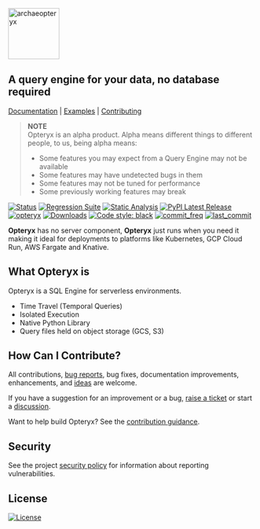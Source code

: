 <img align="centre" alt="archaeopteryx" height="104" src="opteryx.png" />

## A query engine for your data, no database required

[Documentation](https://mabel-dev.github.io/opteryx/) |
[Examples](notebooks) |
[Contributing](.github/CONTRIBUTING.md)

> **NOTE**  
> Opteryx is an alpha product. Alpha means different things to different people, to us, being alpha means:
>
> - Some features you may expect from a Query Engine may not be available
> - Some features may have undetected bugs in them
> - Some features may not be tuned for performance
> - Some previously working features may break

[![Status](https://img.shields.io/badge/status-alpha-yellowgreen)](https://github.com/mabel-dev/opteryx)
[![Regression Suite](https://github.com/mabel-dev/opteryx/actions/workflows/regression_suite.yaml/badge.svg)](https://github.com/mabel-dev/opteryx/actions/workflows/regression_suite.yaml)
[![Static Analysis](https://github.com/mabel-dev/opteryx/actions/workflows/static_analysis.yml/badge.svg)](https://github.com/mabel-dev/opteryx/actions/workflows/static_analysis.yml)
[![PyPI Latest Release](https://img.shields.io/pypi/v/opteryx.svg)](https://pypi.org/project/opteryx/)
[![opteryx](https://snyk.io/advisor/python/opteryx/badge.svg?style=flat-square)](https://snyk.io/advisor/python/opteryx)
[![Downloads](https://pepy.tech/badge/opteryx)](https://pepy.tech/project/opteryx)
[![Code style: black](https://img.shields.io/badge/code%20style-black-000000.svg)](https://github.com/psf/black)
[![commit_freq](https://img.shields.io/github/commit-activity/m/mabel-dev/opteryx)](https://github.com/mabel-dev/opteryx/commits)
[![last_commit](https://img.shields.io/github/last-commit/mabel-dev/opteryx)](https://github.com/mabel-dev/opteryx/commits)

**Opteryx** has no server component, **Opteryx** just runs when you need it making it ideal for deployments to platforms like Kubernetes, GCP Cloud Run, AWS Fargate and Knative.

## What Opteryx is

Opteryx is a SQL Engine for serverless environments.

- Time Travel (Temporal Queries)
- Isolated Execution
- Native Python Library
- Query files held on object storage (GCS, S3)

## How Can I Contribute?

All contributions, [bug reports](https://github.com/mabel-dev/opteryx/issues/new/choose), bug fixes, documentation improvements, enhancements, and [ideas](https://github.com/mabel-dev/opteryx/issues/new/choose) are welcome.

If you have a suggestion for an improvement or a bug, [raise a ticket](https://github.com/mabel-dev/opteryx/issues/new/choose) or start a [discussion](https://github.com/mabel-dev/opteryx/discussions).

Want to help build Opteryx? See the [contribution guidance](https://github.com/mabel-dev/opteryx/blob/main/.github/CONTRIBUTING.md).

## Security

See the project [security policy](SECURITY.md) for information about reporting vulnerabilities.

## License

[![License](https://img.shields.io/badge/License-Apache%202.0-blue.svg)](https://github.com/mabel-dev/opteryx/blob/master/LICENSE)
